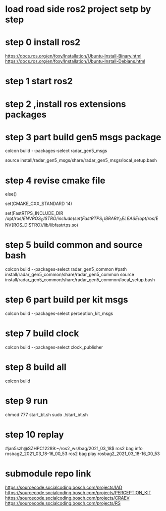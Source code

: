 # load road side ros2 project setp by step

# step 0 install ros2 
https://docs.ros.org/en/foxy/Installation/Ubuntu-Install-Binary.html
https://docs.ros.org/en/foxy/Installation/Ubuntu-Install-Debians.html

# step 1 start ros2

# step 2 ,install ros extensions packages

# step 3 part build gen5 msgs package
colcon build --packages-select radar_gen5_msgs

source install/radar_gen5_msgs/share/radar_gen5_msgs/local_setup.bash

# step 4 revise cmake file
else()

  set(CMAKE_CXX_STANDARD 14)


  set(FastRTPS_INCLUDE_DIR /opt/ros/$ENV{ROS_DISTRO}/include)
  set(FastRTPS_LIBRARY_RELEASE /opt/ros/$ENV{ROS_DISTRO}/lib/libfastrtps.so)

# step 5  build common and source bash
colcon build --packages-select radar_gen5_common
#path install/radar_gen5_common/share/radar_gen5_common
source install/radar_gen5_common/share/radar_gen5_common/local_setup.bash

# step 6  part build per kit msgs
colcon build --packages-select perception_kit_msgs

# step 7 build clock
colcon build --packages-select clock_publisher

# step 8 build all
colcon build

# step 9 run 
chmod 777 start_bt.sh
sudo ./start_bt.sh

# step 10 replay
#jan5szh@SZHPC12289:~/ros2_ws/bag/2021_03_18$
ros2 bag info rosbag2_2021_03_18-16_00_53
ros2 bag play rosbag2_2021_03_18-16_00_53

# submodule repo link
https://sourcecode.socialcoding.bosch.com/projects/IAD
https://sourcecode.socialcoding.bosch.com/projects/PERCEPTION_KIT
https://sourcecode.socialcoding.bosch.com/projects/CRAEV
https://sourcecode.socialcoding.bosch.com/projects/RS
